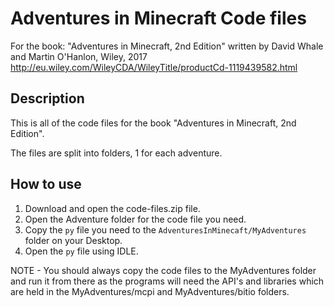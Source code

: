 # Adventures in Minecraft Code files

For the book: "Adventures in Minecraft, 2nd Edition" 
written by David Whale and Martin O'Hanlon, Wiley, 2017
http://eu.wiley.com/WileyCDA/WileyTitle/productCd-1119439582.html

## Description

This is all of the code files for the book "Adventures in Minecraft, 2nd Edition".

The files are split into folders, 1 for each adventure.

## How to use

 1. Download and open the code-files.zip file.
 2. Open the Adventure folder for the code file you need. 
 3. Copy the `py` file you need to the `AdventuresInMinecaft/MyAdventures` folder on your Desktop.
 4. Open the `py` file using IDLE.

NOTE - You should always copy the code files to the MyAdventures folder 
and run it from there as the programs will need the API's and libraries which are held 
in the MyAdventures/mcpi and MyAdventures/bitio folders.
